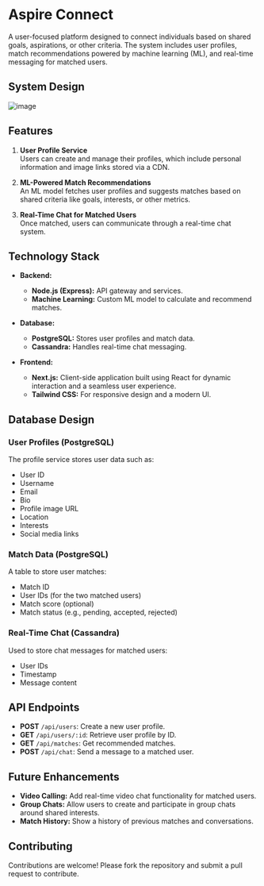 # Aspire Connect

A user-focused platform designed to connect individuals based on shared goals, aspirations, or other criteria. The system includes user profiles, match recommendations powered by machine learning (ML), and real-time messaging for matched users.

## System Design
![image](https://github.com/user-attachments/assets/1b9edbc0-a857-4df1-99ae-eab8d9b21bbc)



## Features

1. **User Profile Service**  
   Users can create and manage their profiles, which include personal information and image links stored via a CDN.

2. **ML-Powered Match Recommendations**  
   An ML model fetches user profiles and suggests matches based on shared criteria like goals, interests, or other metrics.

3. **Real-Time Chat for Matched Users**  
   Once matched, users can communicate through a real-time chat system.

## Technology Stack

- **Backend:**
  - **Node.js (Express):** API gateway and services.
  - **Machine Learning:** Custom ML model to calculate and recommend matches.
  
- **Database:**
  - **PostgreSQL:** Stores user profiles and match data.
  - **Cassandra:** Handles real-time chat messaging.

- **Frontend:**
  - **Next.js:** Client-side application built using React for dynamic interaction and a seamless user experience.
  - **Tailwind CSS:** For responsive design and a modern UI.

## Database Design

### User Profiles (PostgreSQL)
The profile service stores user data such as:
- User ID
- Username
- Email
- Bio
- Profile image URL
- Location
- Interests
- Social media links

### Match Data (PostgreSQL)
A table to store user matches:
- Match ID
- User IDs (for the two matched users)
- Match score (optional)
- Match status (e.g., pending, accepted, rejected)

### Real-Time Chat (Cassandra)
Used to store chat messages for matched users:
- User IDs
- Timestamp
- Message content

## API Endpoints

- **POST** `/api/users`: Create a new user profile.
- **GET** `/api/users/:id`: Retrieve user profile by ID.
- **GET** `/api/matches`: Get recommended matches.
- **POST** `/api/chat`: Send a message to a matched user.

## Future Enhancements

- **Video Calling:** Add real-time video chat functionality for matched users.
- **Group Chats:** Allow users to create and participate in group chats around shared interests.
- **Match History:** Show a history of previous matches and conversations.

## Contributing

Contributions are welcome! Please fork the repository and submit a pull request to contribute.
